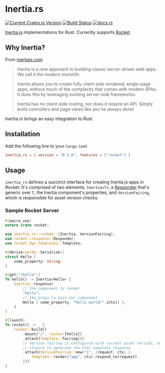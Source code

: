 # Inertia.rs

[![Current Crates.io Version](https://img.shields.io/crates/v/inertia-rs)](https://crates.io/crates/inertia_rs)
[![Build Status](https://github.com/stuarth/inertia-rs/workflows/CI/badge.svg)](https://github.com/stuarth/inertia-rs/actions)
[![docs.rs](https://img.shields.io/badge/docs-latest-blue.svg?style=flat)](https://docs.rs/inertia_rs/)

[Inertia.js](https://inertiajs.com/) implementations for Rust. Currently supports [Rocket](https://rocket.rs/).

## Why Inertia?

From [inertiajs.com](https://inertiajs.com/)

> Inertia is a new approach to building classic server-driven web apps. We call it the modern monolith.
>
> Inertia allows you to create fully client-side rendered, single-page apps, without much of the complexity that comes with modern SPAs. It does this by leveraging existing server-side frameworks.
>
> Inertia has no client-side routing, nor does it require an API. Simply build controllers and page views like you've always done!

Inertia.rs brings an easy integration to Rust.

## Installation

Add the following line to your `Cargo.toml`
```toml
inertia_rs = { version = "0.2.0", features = ["rocket"] }
```

## Usage

`inertia_rs` defines a succinct interface for creating Inertia.js apps in Rocket. It's comprised of two elements, `Inertia<T>`, a [Responder](https://api.rocket.rs/v0.5-rc/rocket/response/trait.Responder.html) that's generic over `T`, the Inertia component's properties, and `VersionFairing`, which is responsible for asset version checks.

### Sample Rocket Server

```rust
#[macro_use]
extern crate rocket;

use inertia_rs::rocket::{Inertia, VersionFairing};
use rocket::response::Responder;
use rocket_dyn_templates::Template;

#[derive(serde::Serialize)]
struct Hello {
    some_property: String,
}

#[get("/hello")]
fn hello() -> Inertia<Hello> {
    Inertia::response(
        // the component to render
        "hello",
        // the props to pass our component
        Hello { some_property: "hello world!".into() },
    )
}

#[launch]
fn rocket() -> _ {
    rocket::build()
        .mount("/", routes![hello])
        .attach(Template::fairing())
        // Version fairing is configured with current asset version, and a 
        // closure to generate the html template response
        .attach(VersionFairing::new("1", |request, ctx| {
            Template::render("app", ctx).respond_to(request)
        }))
}

```